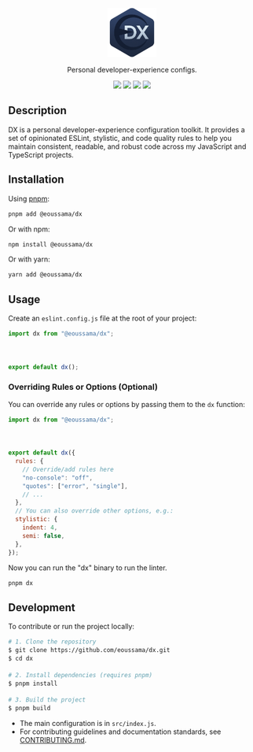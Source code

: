 <p align="center">
  <img width="100" src="https://github.com/eoussama/dx/blob/main/assets/logo.png?raw=true">
</p>

<p align="center">Personal developer-experience configs.</p>

<p align="center">
    <img src="https://img.shields.io/github/license/eoussama/dx" />
    <img src="https://github.com/eoussama/dx/actions/workflows/publish.yml/badge.svg" />
    <img src="https://img.shields.io/npm/v/%40eoussama%2Fdx" />
    <img src="https://img.shields.io/github/languages/code-size/eoussama/dx" />
</p>

## Description

DX is a personal developer-experience configuration toolkit. It provides a set of opinionated ESLint, stylistic, and code quality rules to help you maintain consistent, readable, and robust code across my JavaScript and TypeScript projects.

## Installation

Using [pnpm](https://pnpm.io):

```bash
pnpm add @eoussama/dx
```

Or with npm:

```bash
npm install @eoussama/dx
```

Or with yarn:

```bash
yarn add @eoussama/dx
```

## Usage

Create an `eslint.config.js` file at the root of your project:

```js
import dx from "@eoussama/dx";



export default dx();
```

### Overriding Rules or Options (Optional)

You can override any rules or options by passing them to the `dx` function:

```js
import dx from "@eoussama/dx";



export default dx({
  rules: {
    // Override/add rules here
    "no-console": "off",
    "quotes": ["error", "single"],
    // ...
  },
  // You can also override other options, e.g.:
  stylistic: {
    indent: 4,
    semi: false,
  },
});
```

Now you can run the "dx" binary to run the linter.

```bash
pnpm dx
```

## Development

To contribute or run the project locally:

```bash
# 1. Clone the repository
$ git clone https://github.com/eoussama/dx.git
$ cd dx

# 2. Install dependencies (requires pnpm)
$ pnpm install

# 3. Build the project
$ pnpm build
```

- The main configuration is in `src/index.js`.
- For contributing guidelines and documentation standards, see [CONTRIBUTING.md](./CONTRIBUTING.md).

